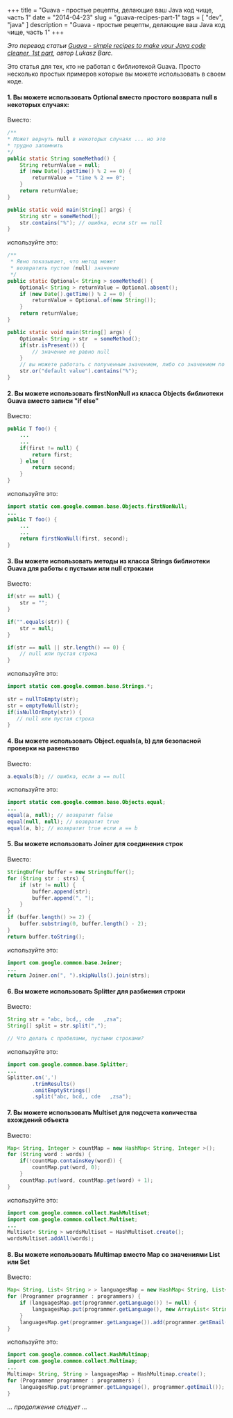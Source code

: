 +++
title = "Guava - простые рецепты, делающие ваш Java код чище, часть 1"
date = "2014-04-23"
slug = "guava-recipes-part-1"
tags = [ "dev", "java" ]
description = "Guava - простые рецепты, делающие ваш Java код чище, часть 1"
+++

*Это перевод статьи [Guava - simple recipes to make your Java code cleaner, 1st part](http://onthejvm.blogspot.ru/2013/06/guava-simple-recipes-to-make-your-java.html), автор Lukasz Barc.*

   
Это статья для тех, кто не работал с библиотекой Guava. Просто несколько простых примеров которые вы можете использовать в своем коде.

#### 1. Вы можете использовать Optional вместо простого возврата null в некоторых случаях: 

Вместо:

```java
/**
* Может вернуть null в некоторых случаях ... но это
* трудно запомнить
*/
public static String someMethod() {
    String returnValue = null;
    if (new Date().getTime() % 2 == 0) {
        returnValue = "time % 2 == 0";
    }
    return returnValue;
}

public static void main(String[] args) {
    String str = someMethod();
    str.contains("%"); // ошибка, если str == null
}
```
<!--more-->

используйте это:

```java
/**
 * Явно показывает, что метод может
 * возвратить пустое (null) значение
 */
public static Optional< String > someMethod() {
    Optional< String > returnValue = Optional.absent();
    if (new Date().getTime() % 2 == 0) {
        returnValue = Optional.of(new String());
    }
    return returnValue;
}

public static void main(String[] args) {
    Optional< String > str  = someMethod();
    if(str.isPresent()) {
        // значение не равно null
    }
    // вы можете работать с полученным значением, либо со значением по умолчанию, если str == null
    str.or("default value").contains("%");
}
```

#### 2. Вы можете использовать firstNonNull из класса Objects библиотеки Guava вместо записи "if else"

Вместо:

```java
public T foo() {
    ...
    ...
    if(first != null) {
        return first;
    } else {
        return second;
    }
}
```

используйте это:

```java
import static com.google.common.base.Objects.firstNonNull;
...
public T foo() {
    ...
    ...
    return firstNonNull(first, second);
}
```

#### 3. Вы можете использовать методы из класса Strings библиотеки Guava для работы с пустыми или null строками

Вместо:

```java
if(str == null) {
    str = "";
}

if("".equals(str)) {
    str = null;
}

if(str == null || str.length() == 0) {
    // null или пустая строка
}
```
используйте это:

```java
import static com.google.common.base.Strings.*;
    
str = nullToEmpty(str);
str = emptyToNull(str);
if(isNullOrEmpty(str)) {
   // null или пустая строка
}
```

#### 4. Вы можете использовать Object.equals(a, b) для безопасной проверки на равенство

Вместо:

```java
a.equals(b); // ошибка, если а == null
```

используйте это:

```java
import static com.google.common.base.Objects.equal;
...
equal(a, null); // возвратит false
equal(null, null); // возвратит true
equal(a, b); // возвратит true если a == b
```

#### 5. Вы можете использовать Joiner для соединения строк

Вместо:

```java
StringBuffer buffer = new StringBuffer();
for (String str : strs) {
    if (str != null) {
        buffer.append(str);
        buffer.append(", ");
    }
}
if (buffer.length() >= 2) {
    buffer.substring(0, buffer.length() - 2);
}
return buffer.toString();
```

используйте это:

```java
import com.google.common.base.Joiner;
...
return Joiner.on(", ").skipNulls().join(strs);
```

#### 6. Вы можете использовать Splitter для разбиения строки

Вместо:

```java
String str = "abc, bcd,, cde   ,zsa";
String[] split = str.split(",");

// Что делать с пробелами, пустыми строками? 
```

используйте это:

```java
import com.google.common.base.Splitter;
...
Splitter.on(',')
        .trimResults()
        .omitEmptyStrings()
        .split("abc, bcd,, cde   ,zsa");
```

#### 7. Вы можете использовать Multiset для подсчета количества вхождений объекта

Вместо:

```java
Map< String, Integer > countMap = new HashMap< String, Integer >();
for (String word : words) {
    if(!countMap.containsKey(word)) {
        countMap.put(word, 0);
    }
    countMap.put(word, countMap.get(word) + 1);
}
```

используйте это:

```java
import com.google.common.collect.HashMultiset;
import com.google.common.collect.Multiset;
...
Multiset< String > wordsMultiset = HashMultiset.create();
wordsMultiset.addAll(words);
```

#### 8. Вы можете использовать Multimap вместо Map со значениями List или Set

Вместо:

```java
Map< String, List< String > > languagesMap = new HashMap< String, List< String >>();
for (Programmer programmer : programmers) {
    if (languagesMap.get(programmer.getLanguage()) != null) {
        languagesMap.put(programmer.getLanguage(), new ArrayList< String >());
    }
    languagesMap.get(programmer.getLanguage()).add(programmer.getEmail());
}
```

используйте это:

```java
import com.google.common.collect.HashMultimap;
import com.google.common.collect.Multimap;
...
Multimap< String, String > languagesMap = HashMultimap.create();
for (Programmer programmer : programmers) {
    languagesMap.put(programmer.getLanguage(), programmer.getEmail());
}
```

*... продолжение следует ...*

